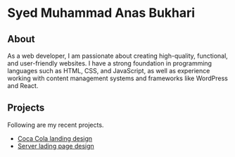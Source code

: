 # Syed Muhammad Anas Bukhari
## About
As a web developer, I am passionate about creating high-quality, functional, and user-friendly websites. I have a strong foundation in programming languages such as HTML, CSS, and JavaScript, as well as experience working with content management systems and frameworks like WordPress and React.

## Projects
Following are my recent projects.

- [Coca Cola landing design](https://anash45.github.io/coca-cola-homepage-design/)
- [Server lading page design](https://anash45.github.io/Server-landing-page/) 
